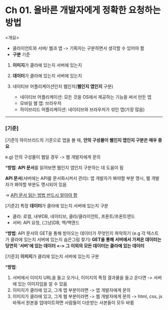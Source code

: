 # Ch 01. 올바른 개발자에게 정확한 요청하는 방법
<개요>
- 클라이언트와 서버/ 웹과 앱 -> 기획자는 구분하면서 생각할 수 있어야 함
- **구분** 기준
 1) **이미지**가 클라에 있는지 서버에 있는지
 
 2) **데이터**가 클라에 있는지 서버에 있는지 
 
 3) 네이티브 어플리케이션인지 웹인지(**웹인지 앱인지** 구분)
    - 네이티브 어플리케이션: 모든 것을 OS에서 제공하는 기능을 써서 만든 앱
    - 모바일 웹 앱: 브라우저
    - 하이브리드 어플리케이션: 네이티브와 브라우저가 섞인 앱(가장 많음)
 ---
### [기준]
[기준1] 하이브리드의 기준으로 앱을 볼 때, **안의 구성물이 웹인지 앱인지 구분은 매우 중요**

e.g) 안의 구성물이 웹일 경우 -> 웹 개발자에게 문의

***방법**: **API 문서**를 읽어보면 웹인지 앱인지 구분하는 데 도움이 됨

**API 문서**(서버에는 API를 문서화시켜서 관리): 앱 개발자가 봐야할 부분 명시, 웹 개발자가 봐야할 부분도 명시되어 있음

-> <u>API 문서 읽는 방법 반드시 알아야 함</u>

[기준2] 특정 **데이터**가 클라에 있는지 서버에 있는지 구분
- 클라: 로컬, 내부DB, 네이티브, 클라/클라이언트, 프론트/프론트앤드
- 서버: API 요청, (그냥)DB, 백/백앤드

***방법**: API 문서의 GET을 통해 받아오는 데이터가 무엇인지 파악하기 (e.g 각 텍스트가 클라에 있는지 서버에 있는지 숨은그림 찾기)
**GET을 통해 서버에서 가져온 데이터는 당연히 '서버'에 있는 데이터 <-> 그 이외의 모든 데이터는 클라에 있는 데이터** 

[기준3] **이미지**가 클리에 있는지 서버에 있는지 구분

***방법**:
1) 서버에서 이미지 URL을 들고 오거나, 이미지의 특정 결과물을 들고 온다면 -> 서버에 있는 이미지임을 알 수 있음
2) 이미지가 클라에 있고, 그게 앱 부분이라면 -> 앱 개발자에게 문의 
3) 이미지가 클라에 있고, 그게 웹 부분이라면 -> 웹 개발자에게 문의 -> html, css, js 바꿔서 원본을 업데이트하면 사람들이 다운받는 사본들이 모두 바뀜